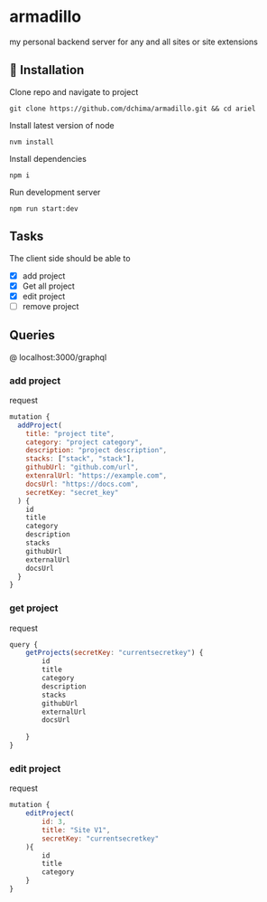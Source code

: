 # armadillo
my personal backend server for any and all sites or site extensions

## :wrench: Installation
Clone repo and navigate to project
```
git clone https://github.com/dchima/armadillo.git && cd ariel
```
Install latest version of node
```
nvm install
```
Install dependencies
```
npm i
```
Run development server
```
npm run start:dev
```

## Tasks
The client side should be able to
- [x] add project
- [x] Get all project
- [x] edit project
- [ ] remove project

## Queries
@ localhost:3000/graphql

### add project
request
```javascript
mutation {
  addProject(
    title: "project tite",
    category: "project category",
    description: "project description",
    stacks: ["stack", "stack"],
    githubUrl: "github.com/url",
    extenralUrl: "https://example.com",
    docsUrl: "https://docs.com",
    secretKey: "secret_key"
  ) {
    id
    title
    category
    description
    stacks
    githubUrl
    externalUrl
    docsUrl
  }
}
```

### get project
request
```javascript
query {
    getProjects(secretKey: "currentsecretkey") {
        id
        title
        category
        description
        stacks
        githubUrl
        externalUrl
        docsUrl
        
    }
}
```

### edit project
request
```javascript
mutation {
    editProject(
        id: 3,
        title: "Site V1",
        secretKey: "currentsecretkey"
    ){
        id
        title
        category
    }
}
```
